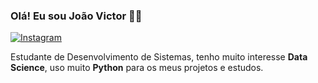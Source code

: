 ### Olá! Eu sou João Victor 👋🏻

[![Instagram](https://img.shields.io/badge/Instagram-E4405F?style=for-the-badge&logo=instagram&logoColor=white)](https://instagram.com/joao_sts_100)


Estudante de Desenvolvimento de Sistemas, tenho muito interesse **Data Science**, uso muito **Python** para os meus projetos e estudos.
